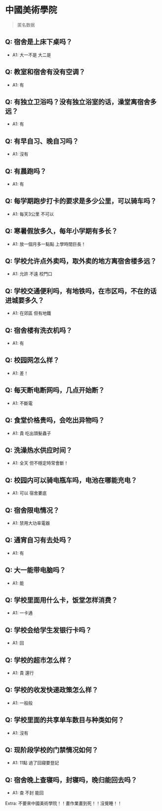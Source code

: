 # 中國美術學院

> 匿名数据

## Q: 宿舍是上床下桌吗？

- A1: 大一不是 大二是

## Q: 教室和宿舍有没有空调？

- A1: 有

## Q: 有独立卫浴吗？没有独立浴室的话，澡堂离宿舍多远？

- A1: 有

## Q: 有早自习、晚自习吗？

- A1: 沒有

## Q: 有晨跑吗？

- A1: 有

## Q: 每学期跑步打卡的要求是多少公里，可以骑车吗？

- A1: 每天3公里 不可以

## Q: 寒暑假放多久，每年小学期有多长？

- A1: 放一個月多一點點 上學時間巨長！

## Q: 学校允许点外卖吗，取外卖的地方离宿舍楼多远？

- A1: 允許 不遠 校門口

## Q: 学校交通便利吗，有地铁吗，在市区吗，不在的话进城要多久？

- A1: 在郊區 但有地鐵

## Q: 宿舍楼有洗衣机吗？

- A1: 有

## Q: 校园网怎么样？

- A1: 差！

## Q: 每天断电断网吗，几点开始断？

- A1: 不斷電

## Q: 食堂价格贵吗，会吃出异物吗？

- A1: 貴 吃出頭髮蟲子

## Q: 洗澡热水供应时间？

- A1: 全天 但不穩定時常會斷！

## Q: 校园内可以骑电瓶车吗，电池在哪能充电？

- A1: 可以 宿舍婁底

## Q: 宿舍限电情况？

- A1: 禁用大功率電器

## Q: 通宵自习有去处吗？

- A1: 有

## Q: 大一能带电脑吗？

- A1: 能

## Q: 学校里面用什么卡，饭堂怎样消费？

- A1: 一卡通

## Q: 学校会给学生发银行卡吗？

- A1: 回

## Q: 学校的超市怎么样？

- A1: 貴 還行

## Q: 学校的收发快递政策怎么样？

- A1: 一般般

## Q: 学校里面的共享单车数目与种类如何？

- A1: 沒有

## Q: 现阶段学校的门禁情况如何？

- A1: 11點 過了回寢要登記

## Q: 宿舍晚上查寝吗，封寝吗，晚归能回去吗？

- A1: 查 不封 能回

Extra: 不要來中國美術學院！！畫作業畫到死！！沒覺睡！！